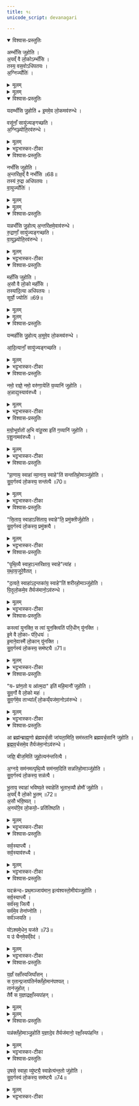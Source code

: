 ```yaml
---
title: १८
unicode_script: devanagari

---
```

<details open><summary>विश्वास-प्रस्तुतिः</summary>

अम्भाँ॑सि जुहोति ।  
अ॒यव्ँ वै लो॒कोऽम्भाँ॑सि ।  
तस्य॒ वस॒वोऽधि॑पतयः ।  
अ॒ग्निर्ज्योतिः॑ ।  
</details>

<details><summary>मूलम्</summary>

अम्भाँ॑सि जुहोति ।  
अ॒यव्ँ वै लो॒कोऽम्भाँ॑सि ।  
तस्य॒ वस॒वोऽधि॑पतयः ।  
अ॒ग्निर्ज्योतिः॑ ।  
</details>


<details><summary>मूलम्</summary>

यदम्भाँ॑सि जु॒होति॑ ।  
इ॒ममे॒व लो॒कमव॑रुन्धे ।  
</details>

<details open><summary>विश्वास-प्रस्तुतिः</summary>

यदम्भाँ॑सि जु॒होति॑ + इ॒ममे॒व लो॒कमव॑रुन्धे ।  

वसू॑नाँ॒ सायु॑ज्यङ्गच्छति ।  
अ॒ग्निञ्ज्योति॒रव॑रुन्धे ।  
</details>

<details><summary>मूलम्</summary>

यदम्भाँ॑सि जु॒होति॑ + इ॒ममे॒व लो॒कमव॑रुन्धे ।  

वसू॑नाँ॒ सायु॑ज्यङ्गच्छति ।  
अ॒ग्निञ्ज्योति॒रव॑रुन्धे ।  
</details>

<details><summary>भट्टभास्कर-टीका</summary>

1अम्भांसीत्यादि ॥ 'अम्भोभ्यस्स्वाहा' इति बहुवचनेन होमोऽभिप्रेतः । अयं खलु मनुष्यलोकः सर्वेषां अम्भसां आधारत्वात् अम्भांसि, तदाधारत्वात्ताच्छब्द्यम् । अदनीयान्यन्नानि अम्भांसि । अदेः 'उदके नुम्भौ च' इत्यसुन् । तस्य वसवः अन्नस्वामिनः अग्निः द्योतयिता ॥
</details>

<details open><summary>विश्वास-प्रस्तुतिः</summary>

नभाँ॑सि जुहोति ।  
अ॒न्तरि॑क्ष॒व्ँ वै नभाँ॑सि ॥68॥  
तस्य॑ रु॒द्रा अधि॑पतयः ।  
वा॒युर्ज्योतिः॑ ।  
</details>

<details><summary>मूलम्</summary>

नभाँ॑सि जुहोति ।  
अ॒न्तरि॑क्ष॒व्ँ वै नभाँ॑सि ॥68॥  
तस्य॑ रु॒द्रा अधि॑पतयः ।  
वा॒युर्ज्योतिः॑ ।  
</details>


<details><summary>मूलम्</summary>

यन्नभाँ॑सि जु॒होति॑ ।  
अ॒न्तरि॑क्षमे॒वाव॑रुन्धे ।  
</details>

<details open><summary>विश्वास-प्रस्तुतिः</summary>

यन्नभाँ॑सि जु॒होत्य् अ॒न्तरि॑क्षमे॒वाव॑रुन्धे ।  
रु॒द्राणाँ॒ सायु॑ज्यङ्गच्छति ।  
वा॒युञ्ज्योति॒रव॑रुन्धे ।  
</details>

<details><summary>मूलम्</summary>

यन्नभाँ॑सि जु॒होत्य् अ॒न्तरि॑क्षमे॒वाव॑रुन्धे ।  
रु॒द्राणाँ॒ सायु॑ज्यङ्गच्छति ।  
वा॒युञ्ज्योति॒रव॑रुन्धे ।  
</details>

<details><summary>भट्टभास्कर-टीका</summary>

2नभांसीति ॥ 'नभोभ्यस्स्वाहा'33 इति जुहोति । नभश्चारिणः नभांसि । गतमन्यत् ॥
</details>

<details open><summary>विश्वास-प्रस्तुतिः</summary>

महाँ॑सि जुहोति ।  
अ॒सौ वै लो॒को महाँ॑सि ।  
तस्या॑दि॒त्या अधि॑पतयः ।  
सूर्यो॒ ज्योतिः॑ ॥69॥  
</details>

<details><summary>मूलम्</summary>

महाँ॑सि जुहोति ।  
अ॒सौ वै लो॒को महाँ॑सि ।  
तस्या॑दि॒त्या अधि॑पतयः ।  
सूर्यो॒ ज्योतिः॑ ॥69॥  
</details>


<details><summary>मूलम्</summary>

यन्महाँ॑सि जु॒होति॑ ।  
अ॒मुमे॒व लो॒कमव॑रुन्धे ।  
</details>

<details open><summary>विश्वास-प्रस्तुतिः</summary>

यन्महाँ॑सि जु॒होत्य् अ॒मुमे॒व लो॒कमव॑रुन्धे ।  

आ॒दि॒त्यानाँ॒ सायु॑ज्यङ्गच्छति ।  
</details>

<details><summary>मूलम्</summary>

यन्महाँ॑सि जु॒होत्य् अ॒मुमे॒व लो॒कमव॑रुन्धे ।  

आ॒दि॒त्यानाँ॒ सायु॑ज्यङ्गच्छति ।  
</details>

<details><summary>भट्टभास्कर-टीका</summary>

3महांसीति ॥ 'महोभ्यस्स्वाहा'33 इति जुहोति । महस्विनः तेजस्विनः पूजनीया वा देवा महांसि । समानमन्यत् ॥
</details>

<details open><summary>विश्वास-प्रस्तुतिः</summary>

नमो॒ राज्ञे॒ नमो॒ वरु॑णा॒येति॑ य॒व्यानि॑ जुहोति ।  
अ॒न्नाद्य॒स्याव॑रुध्यै ।  
</details>

<details><summary>मूलम्</summary>

नमो॒ राज्ञे॒ नमो॒ वरु॑णा॒येति॑ य॒व्यानि॑ जुहोति ।  
अ॒न्नाद्य॒स्याव॑रुध्यै ।  
</details>

<details><summary>भट्टभास्कर-टीका</summary>

4यव्यानि 'मां धेहि मयि धेहि' इति यजमानस्य स्वामित्वेन सर्वाभिः प्रजाभिः मिश्रणसाधनत्वात् प्रजानां च अन्नसिद्धिहेतुत्वात् अन्नलाभः । यद्वा - राजा सोमः स च यवाद्योषधीशः इति तत्संबन्धात् द्रव्याणि यव्यानि 'अन्नाद्यस्य' इत्यृजुर्भवति ॥
</details>

<details open><summary>विश्वास-प्रस्तुतिः</summary>

म॒यो॒भूर्वातो॑ अ॒भि वा॑तू॒स्रा इति॑ ग॒व्यानि॑ जुहोति ।  
प॒शू॒नामव॑रुध्यै ।  
</details>

<details><summary>मूलम्</summary>

म॒यो॒भूर्वातो॑ अ॒भि वा॑तू॒स्रा इति॑ ग॒व्यानि॑ जुहोति ।  
प॒शू॒नामव॑रुध्यै ।  
</details>

<details><summary>भट्टभास्कर-टीका</summary>

5गव्यानीति ॥ गोभ्यो हितानि गवां सुखसाधनत्वात् । उस्राः गावः सर्वेषां गवादीनां पशूनां लाभाय भवति ॥
</details>

<details open><summary>विश्वास-प्रस्तुतिः</summary>

"प्रा॒णाय॒ स्वाहा॑ व्या॒नाय॒ स्वाहे"ति॑ सन्ततिहो॒माञ्जु॑होति ।  
सु॒व॒र्गस्य॑ लो॒कस्य॒ सन्त॑त्यै ॥70॥  
</details>

<details><summary>मूलम्</summary>

"प्रा॒णाय॒ स्वाहा॑ व्या॒नाय॒ स्वाहे"ति॑ सन्ततिहो॒माञ्जु॑होति ।  
सु॒व॒र्गस्य॑ लो॒कस्य॒ सन्त॑त्यै ॥70॥  
</details>

<details><summary>भट्टभास्कर-टीका</summary>

6सन्ततिहोमाः - 'सन्तानेभ्यसवाहा' इति ॥ सन्ततियोगात् । स्वर्गस्य सन्तत्यै अविच्छेदाय तद्भवति । प्राधान्यात् तेन समुदायलक्षणा ॥
</details>

<details open><summary>विश्वास-प्रस्तुतिः</summary>

"सि॒ताय॒ स्वाहाऽसि॑ताय॒ स्वाहे"ति॒ प्रमु॑क्तीर्जुहोति ।  
सु॒व॒र्गस्य॑ लो॒कस्य॒ प्रमु॑क्त्यै ।  
</details>

<details><summary>मूलम्</summary>

"सि॒ताय॒ स्वाहाऽसि॑ताय॒ स्वाहे"ति॒ प्रमु॑क्तीर्जुहोति ।  
सु॒व॒र्गस्य॑ लो॒कस्य॒ प्रमु॑क्त्यै ।  
</details>

<details><summary>भट्टभास्कर-टीका</summary>

7प्रमुक्तयः - 'प्रमुक्ताय स्वाहा' इति ॥ प्रमुक्तियोगात् । यजमानार्थं स्वर्गस्य प्रमुक्त्यै ऐदमर्थ्येन भोक्त्रन्तरात् पृथक्करणम् । यद्वा - मुक्तिर्विरहः तन्निवृत्तिः प्रमुक्तिः प्रस्थानप्रपूरणादिवत् द्रष्टव्यम् ॥
</details>

<details open><summary>विश्वास-प्रस्तुतिः</summary>

"पृ॒थि॒व्यै स्वाहा॒ऽन्तरि॑क्षाय॒ स्वाहे"त्या॑ह ।  
य॒था॒य॒जुरे॒वैतत् ।  

"द॒त्वते॒ स्वाहा॑ऽद॒न्तका॑य॒ स्वाहे"ति॑ शरीरहो॒माञ्जु॑होति ।  
पि॒तृ॒लो॒कमे॒व तैर्यज॑मानो॒ऽव॑रुन्धे ।  
</details>

<details><summary>मूलम्</summary>

"पृ॒थि॒व्यै स्वाहा॒ऽन्तरि॑क्षाय॒ स्वाहे"त्या॑ह ।  
य॒था॒य॒जुरे॒वैतत् ।  

"द॒त्वते॒ स्वाहा॑ऽद॒न्तका॑य॒ स्वाहे"ति॑ शरीरहो॒माञ्जु॑होति ।  
पि॒तृ॒लो॒कमे॒व तैर्यज॑मानो॒ऽव॑रुन्धे ।  
</details>

<details><summary>भट्टभास्कर-टीका</summary>

8पितृलोकमिति ॥ शरीरावयवहोमेन शरीरेष्वनुप्रविश्य तृप्तिभाजां पितृणां लोकावरोधः ॥
</details>

<details open><summary>विश्वास-प्रस्तुतिः</summary>

कस्त्वा॑ युनक्ति॒ स त्वा॑ युन॒क्त्विति॑ परि॒धीन् यु॑नक्ति ।  
इ॒मे वै लो॒काᳶ प॑रि॒धयः॑ ।  
इ॒माने॒वास्मै॑ लो॒कान् यु॑नक्ति ।  
सु॒व॒र्गस्य॑ लो॒कस्य॒ सम॑ष्ट्यै ॥71॥  
</details>

<details><summary>मूलम्</summary>

कस्त्वा॑ युनक्ति॒ स त्वा॑ युन॒क्त्विति॑ परि॒धीन् यु॑नक्ति ।  
इ॒मे वै लो॒काᳶ प॑रि॒धयः॑ ।  
इ॒माने॒वास्मै॑ लो॒कान् यु॑नक्ति ।  
सु॒व॒र्गस्य॑ लो॒कस्य॒ सम॑ष्ट्यै ॥71॥  
</details>

<details><summary>भट्टभास्कर-टीका</summary>

9परिधीन् युनक्तीति ॥ स्वस्थाने युनक्ति स्थापयति प्रमादाच्चलितान् । यद्वा - हस्तेन सृष्ट्वा इत उत्तरान् होमान् जुहोति । इमान् लोकान् यजमानाय भोगार्थं योजयति स्वर्गस्य सम्यक् प्राप्तये भवति तल्लोकयोगेन कर्मजयात् ॥
</details>

<details open><summary>विश्वास-प्रस्तुतिः</summary>

"यᳶ प्रा॑ण॒तो य आ॑त्म॒दा" इति॑ महि॒मानौ॑ जुहोति ।  
सु॒व॒र्गो वै लो॒को महः॑ ।  
सु॒व॒र्गमे॒व ताभ्या॑ल्ँ लो॒कय्ँयज॑मा॒नोऽव॑रुन्धे ।  
</details>

<details><summary>मूलम्</summary>

"यᳶ प्रा॑ण॒तो य आ॑त्म॒दा" इति॑ महि॒मानौ॑ जुहोति ।  
सु॒व॒र्गो वै लो॒को महः॑ ।  
सु॒व॒र्गमे॒व ताभ्या॑ल्ँ लो॒कय्ँयज॑मा॒नोऽव॑रुन्धे ।  
</details>

<details><summary>भट्टभास्कर-टीका</summary>

10 'यः प्राणतो', 'य आत्मदा' इत्यनुवाकौ महिमनामानौ 'तस्य ते द्यौर्महिमा', 'तस्य ते पृथिवी महिमा' इति महिमशब्दवत्त्वात् । मह इति । महस्स्वतो भावो महिमा, स च महः पूजा । तद्धेतुत्वात् ताच्छब्द्यम् । 'अन्येषामपि' इति पूर्वपदस्य दीर्घत्वम् ॥
</details>

<details open><summary>विश्वास-प्रस्तुतिः</summary>

आ ब्रह्म॑न्ब्राह्म॒णो ब्र॑ह्मवर्च॒सी जा॑यता॒मिति॒ सम॑स्तानि ब्रह्मवर्च॒सानि॑ जुहोति ।  
ब्र॒ह्म॒व॒र्चसमे॒व तैर्यज॑मा॒नोऽव॑रुन्धे ।  

जज्ञि॒ बीज॒मिति॑ जुहो॒त्यन॑न्तरित्यै ।  

अ॒ग्नये॒ सम॑नमत्पृथि॒व्यै सम॑नम॒दिति॑ सन्नतिहो॒माञ्जु॑होति ।  
सु॒व॒र्गस्य॑ लो॒कस्य॒ सन्न॑त्यै ।  

भू॒ताय॒ स्वाहा॑ भविष्य॒ते स्वाहेति॑ भूताभ॒व्यौ होमौ॑ जुहोति ।  
अ॒यव्ँ वै लो॒को भू॒तम् ॥72॥  
अ॒सौ भ॑वि॒ष्यत् ।  
अ॒नयो॑रे॒व लो॒कयो॒ᳶ प्रति॑तिष्ठति ।  
</details>

<details><summary>मूलम्</summary>

आ ब्रह्म॑न्ब्राह्म॒णो ब्र॑ह्मवर्च॒सी जा॑यता॒मिति॒ सम॑स्तानि ब्रह्मवर्च॒सानि॑ जुहोति ।  
ब्र॒ह्म॒व॒र्चसमे॒व तैर्यज॑मा॒नोऽव॑रुन्धे ।  

जज्ञि॒ बीज॒मिति॑ जुहो॒त्यन॑न्तरित्यै ।  

अ॒ग्नये॒ सम॑नमत्पृथि॒व्यै सम॑नम॒दिति॑ सन्नतिहो॒माञ्जु॑होति ।  
सु॒व॒र्गस्य॑ लो॒कस्य॒ सन्न॑त्यै ।  

भू॒ताय॒ स्वाहा॑ भविष्य॒ते स्वाहेति॑ भूताभ॒व्यौ होमौ॑ जुहोति ।  
अ॒यव्ँ वै लो॒को भू॒तम् ॥72॥  
अ॒सौ भ॑वि॒ष्यत् ।  
अ॒नयो॑रे॒व लो॒कयो॒ᳶ प्रति॑तिष्ठति ।  
</details>

<details><summary>भट्टभास्कर-टीका</summary>

11अयं वै लोको भूतं भूतजातयोगात् ताच्छब्द्यम् ।  
असौ भविष्यदिति भविष्यच्छब्दः भविष्यत्त्वं व्युत्पादयति ।  
</details>

<details open><summary>विश्वास-प्रस्तुतिः</summary>

सर्व॒स्याप्त्यै॑ ।  
सर्व॒स्याव॑रुध्यै ।  
</details>

<details><summary>मूलम्</summary>

सर्व॒स्याप्त्यै॑ ।  
सर्व॒स्याव॑रुध्यै ।  
</details>

<details><summary>भट्टभास्कर-टीका</summary>

सर्वस्येति । लोकद्वयाधारत्वात् सर्वस्य । तयोः प्रतिष्ठितेन सर्वमाप्तं भवति । सर्वमवरुद्धं वशीकृतं भवति ॥
</details>

<details open><summary>विश्वास-प्रस्तुतिः</summary>

यदक्र॑न्दᳶ प्रथ॒मञ्जाय॑मान॒ इत्य॑श्वस्तो॒मीय॑ञ्जुहोति ।  
सर्व॒स्याप्त्यै॑ ।  
सर्व॑स्य॒ जित्यै॑ ।  
सर्व॑मे॒व तेना॑प्नोति ।  
सर्व॑ञ्जयति ।  


यो॑ऽश्वमे॒धेन॒ यज॑ते ॥73॥  
य उ॑ चैनमे॒वव्ँवेद॑ ।  
</details>

<details><summary>मूलम्</summary>

यदक्र॑न्दᳶ प्रथ॒मञ्जाय॑मान॒ इत्य॑श्वस्तो॒मीय॑ञ्जुहोति ।  
सर्व॒स्याप्त्यै॑ ।  
सर्व॑स्य॒ जित्यै॑ ।  
सर्व॑मे॒व तेना॑प्नोति ।  
सर्व॑ञ्जयति ।  


यो॑ऽश्वमे॒धेन॒ यज॑ते ॥73॥  
य उ॑ चैनमे॒वव्ँवेद॑ ।  
</details>

<details><summary>भट्टभास्कर-टीका</summary>

12अश्वस्तोमीयमिति ॥ अश्वस्तुतिप्रयोजनानुवाकोऽश्वस्तोमीयः । आप्तिर्लाभः । जयो वशीकारः । तदुभयमश्वस्तोमहोमात् भवति । यस्यादेवं तस्मात् अश्वमेधयाजी अश्वमेधमहिमवेदी च सर्वमाप्तव्यमाप्नोति, जयति च सर्वं जेतव्यम् ॥
</details>

<details open><summary>विश्वास-प्रस्तुतिः</summary>

य॒ज्ञँ रक्षाँ॑स्यजिघाँसन् ।  
स ए॒तान्प्र॒जाप॑तिर्नक्तँहो॒मान॑पश्यत् ।  
तान॑जुहोत् ।  
तैर्वै स य॒ज्ञाद्रक्षाँ॒स्यपा॑हन् ।  
</details>

<details><summary>मूलम्</summary>

य॒ज्ञँ रक्षाँ॑स्यजिघाँसन् ।  
स ए॒तान्प्र॒जाप॑तिर्नक्तँहो॒मान॑पश्यत् ।  
तान॑जुहोत् ।  
तैर्वै स य॒ज्ञाद्रक्षाँ॒स्यपा॑हन् ।  
</details>


<details><summary>मूलम्</summary>

यन्न॑क्तँहो॒माञ्जु॒होति॑ ।  
य॒ज्ञादे॒व तैर्यज॑मानो॒ रक्षाँ॒स्यप॑हन्ति ।  
</details>

<details open><summary>विश्वास-प्रस्तुतिः</summary>

यन्न॑क्तँहो॒माञ्जु॒होति॑ य॒ज्ञादे॒व तैर्यज॑मानो॒ रक्षाँ॒स्यप॑हन्ति ।  
</details>

<details><summary>मूलम्</summary>

यन्न॑क्तँहो॒माञ्जु॒होति॑ य॒ज्ञादे॒व तैर्यज॑मानो॒ रक्षाँ॒स्यप॑हन्ति ।  
</details>

<details><summary>भट्टभास्कर-टीका</summary>

13यज्ञमित्यादिनक्तहोमानां पूनर्विधानं सर्वस्या रात्रेर्नक्तहोमैरशून्यताविधानार्थम्। तेनैतत्सिद्धं - अश्वस्तोमीयानन्तरं 'एकस्मै स्वाहा' इत्येतेऽनुवाकाः पुनःपुनरभ्यासं रात्रिशेषं होतव्या इति ।  
</details>

<details open><summary>विश्वास-प्रस्तुतिः</summary>

उ॒षसे॒ स्वाहा॒ व्यु॑ष्ट्यै॒ स्वाहेत्य॑न्त॒तो जु॑होति ।  
सु॒व॒र्गस्य॑ लो॒कस्य॒ सम॑ष्ट्यै ॥74॥  
</details>

<details><summary>मूलम्</summary>

उ॒षसे॒ स्वाहा॒ व्यु॑ष्ट्यै॒ स्वाहेत्य॑न्त॒तो जु॑होति ।  
सु॒व॒र्गस्य॑ लो॒कस्य॒ सम॑ष्ट्यै ॥74॥  
</details>

<details><summary>भट्टभास्कर-टीका</summary>

अन्तत इति । रात्र्यवसाने । उदितायेत्यादि समुदिते ॥



इति तृतीय अष्टमे अश्वमेधे अष्टादशोऽनुवाकः ॥  

</details>
